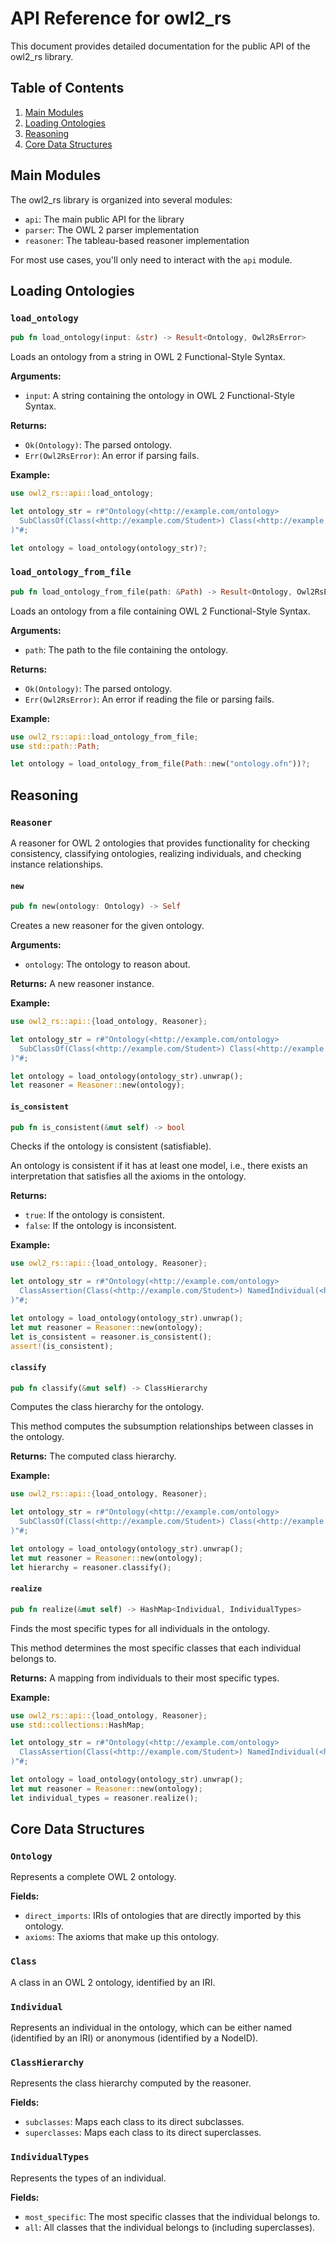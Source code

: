 # API Reference for owl2_rs

This document provides detailed documentation for the public API of the owl2_rs library.

## Table of Contents

1. [Main Modules](#main-modules)
2. [Loading Ontologies](#loading-ontologies)
3. [Reasoning](#reasoning)
4. [Core Data Structures](#core-data-structures)

## Main Modules

The owl2_rs library is organized into several modules:

- `api`: The main public API for the library
- `parser`: The OWL 2 parser implementation
- `reasoner`: The tableau-based reasoner implementation

For most use cases, you'll only need to interact with the `api` module.

## Loading Ontologies

### `load_ontology`

```rust
pub fn load_ontology(input: &str) -> Result<Ontology, Owl2RsError>
```

Loads an ontology from a string in OWL 2 Functional-Style Syntax.

**Arguments:**
- `input`: A string containing the ontology in OWL 2 Functional-Style Syntax.

**Returns:**
- `Ok(Ontology)`: The parsed ontology.
- `Err(Owl2RsError)`: An error if parsing fails.

**Example:**
```rust
use owl2_rs::api::load_ontology;

let ontology_str = r#"Ontology(<http://example.com/ontology>
  SubClassOf(Class(<http://example.com/Student>) Class(<http://example.com/Person>))
)"#;

let ontology = load_ontology(ontology_str)?;
```

### `load_ontology_from_file`

```rust
pub fn load_ontology_from_file(path: &Path) -> Result<Ontology, Owl2RsError>
```

Loads an ontology from a file containing OWL 2 Functional-Style Syntax.

**Arguments:**
- `path`: The path to the file containing the ontology.

**Returns:**
- `Ok(Ontology)`: The parsed ontology.
- `Err(Owl2RsError)`: An error if reading the file or parsing fails.

**Example:**
```rust
use owl2_rs::api::load_ontology_from_file;
use std::path::Path;

let ontology = load_ontology_from_file(Path::new("ontology.ofn"))?;
```

## Reasoning

### `Reasoner`

A reasoner for OWL 2 ontologies that provides functionality for checking consistency, classifying ontologies, realizing individuals, and checking instance relationships.

#### `new`

```rust
pub fn new(ontology: Ontology) -> Self
```

Creates a new reasoner for the given ontology.

**Arguments:**
- `ontology`: The ontology to reason about.

**Returns:**
A new reasoner instance.

**Example:**
```rust
use owl2_rs::api::{load_ontology, Reasoner};

let ontology_str = r#"Ontology(<http://example.com/ontology>
  SubClassOf(Class(<http://example.com/Student>) Class(<http://example.com/Person>))
)"#;

let ontology = load_ontology(ontology_str).unwrap();
let reasoner = Reasoner::new(ontology);
```

#### `is_consistent`

```rust
pub fn is_consistent(&mut self) -> bool
```

Checks if the ontology is consistent (satisfiable).

An ontology is consistent if it has at least one model, i.e., there exists an interpretation that satisfies all the axioms in the ontology.

**Returns:**
- `true`: If the ontology is consistent.
- `false`: If the ontology is inconsistent.

**Example:**
```rust
use owl2_rs::api::{load_ontology, Reasoner};

let ontology_str = r#"Ontology(<http://example.com/ontology>
  ClassAssertion(Class(<http://example.com/Student>) NamedIndividual(<http://example.com/john>))
)"#;

let ontology = load_ontology(ontology_str).unwrap();
let mut reasoner = Reasoner::new(ontology);
let is_consistent = reasoner.is_consistent();
assert!(is_consistent);
```

#### `classify`

```rust
pub fn classify(&mut self) -> ClassHierarchy
```

Computes the class hierarchy for the ontology.

This method computes the subsumption relationships between classes in the ontology.

**Returns:**
The computed class hierarchy.

**Example:**
```rust
use owl2_rs::api::{load_ontology, Reasoner};

let ontology_str = r#"Ontology(<http://example.com/ontology>
  SubClassOf(Class(<http://example.com/Student>) Class(<http://example.com/Person>))
)"#;

let ontology = load_ontology(ontology_str).unwrap();
let mut reasoner = Reasoner::new(ontology);
let hierarchy = reasoner.classify();
```

#### `realize`

```rust
pub fn realize(&mut self) -> HashMap<Individual, IndividualTypes>
```

Finds the most specific types for all individuals in the ontology.

This method determines the most specific classes that each individual belongs to.

**Returns:**
A mapping from individuals to their most specific types.

**Example:**
```rust
use owl2_rs::api::{load_ontology, Reasoner};
use std::collections::HashMap;

let ontology_str = r#"Ontology(<http://example.com/ontology>
  ClassAssertion(Class(<http://example.com/Student>) NamedIndividual(<http://example.com/john>))
)"#;

let ontology = load_ontology(ontology_str).unwrap();
let mut reasoner = Reasoner::new(ontology);
let individual_types = reasoner.realize();
```

## Core Data Structures

### `Ontology`

Represents a complete OWL 2 ontology.

**Fields:**
- `direct_imports`: IRIs of ontologies that are directly imported by this ontology.
- `axioms`: The axioms that make up this ontology.

### `Class`

A class in an OWL 2 ontology, identified by an IRI.

### `Individual`

Represents an individual in the ontology, which can be either named (identified by an IRI) or anonymous (identified by a NodeID).

### `ClassHierarchy`

Represents the class hierarchy computed by the reasoner.

**Fields:**
- `subclasses`: Maps each class to its direct subclasses.
- `superclasses`: Maps each class to its direct superclasses.

### `IndividualTypes`

Represents the types of an individual.

**Fields:**
- `most_specific`: The most specific classes that the individual belongs to.
- `all`: All classes that the individual belongs to (including superclasses).